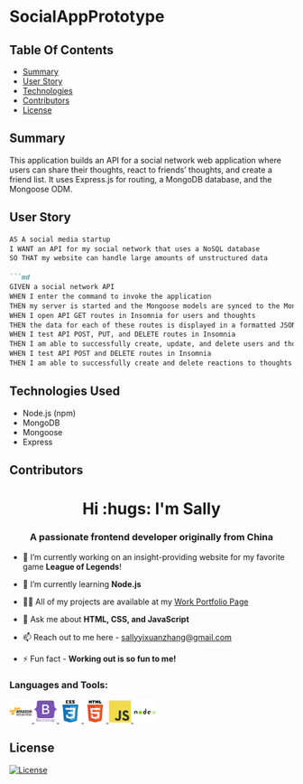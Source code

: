 # SocialAppPrototype

## Table Of Contents 
 - [Summary](#summary)
 - [User Story](#user-story)
 - [Technologies](#technologies-used)
 - [Contributors](#contributors)
 - [License](#license)

## Summary

This application builds an API for a social network web application where users can share their thoughts, react to friends’ thoughts, and create a friend list. It uses Express.js for routing, a MongoDB database, and the Mongoose ODM.

## User Story

```md
AS A social media startup
I WANT an API for my social network that uses a NoSQL database
SO THAT my website can handle large amounts of unstructured data

```md
GIVEN a social network API
WHEN I enter the command to invoke the application
THEN my server is started and the Mongoose models are synced to the MongoDB database
WHEN I open API GET routes in Insomnia for users and thoughts
THEN the data for each of these routes is displayed in a formatted JSON
WHEN I test API POST, PUT, and DELETE routes in Insomnia
THEN I am able to successfully create, update, and delete users and thoughts in my database
WHEN I test API POST and DELETE routes in Insomnia
THEN I am able to successfully create and delete reactions to thoughts and add and remove friends to a user’s friend list
```

## Technologies Used
  - Node.js (npm)
  - MongoDB
  - Mongoose
  - Express

## Contributors

<h1 align="center">Hi :hugs: I'm Sally</h1>
<h3 align="center">A passionate frontend developer originally from China</h3>

- 🔭 I’m currently working on an insight-providing website for my favorite game **League of Legends**!

- 🌱 I’m currently learning **Node.js**

- 👨‍💻 All of my projects are available at my [Work Portfolio Page](https://banbanleelee.github.io/WorkPortfolio/)

- 💬 Ask me about **HTML, CSS, and JavaScript**

- 📫 Reach out to me here - sallyyixuanzhang@gmail.com

- ⚡ Fun fact - **Working out is so fun to me!**

<h3 align="left">Languages and Tools:</h3>
<p align="left"> <a href="https://aws.amazon.com" target="_blank" rel="noreferrer"> <img src="https://raw.githubusercontent.com/devicons/devicon/master/icons/amazonwebservices/amazonwebservices-original-wordmark.svg" alt="aws" width="40" height="40"/> </a> <a href="https://getbootstrap.com" target="_blank" rel="noreferrer"> <img src="https://raw.githubusercontent.com/devicons/devicon/master/icons/bootstrap/bootstrap-plain-wordmark.svg" alt="bootstrap" width="40" height="40"/> </a> <a href="https://www.w3schools.com/css/" target="_blank" rel="noreferrer"> <img src="https://raw.githubusercontent.com/devicons/devicon/master/icons/css3/css3-original-wordmark.svg" alt="css3" width="40" height="40"/> </a> <a href="https://www.w3.org/html/" target="_blank" rel="noreferrer"> <img src="https://raw.githubusercontent.com/devicons/devicon/master/icons/html5/html5-original-wordmark.svg" alt="html5" width="40" height="40"/> </a> <a href="https://developer.mozilla.org/en-US/docs/Web/JavaScript" target="_blank" rel="noreferrer"> <img src="https://raw.githubusercontent.com/devicons/devicon/master/icons/javascript/javascript-original.svg" alt="javascript" width="40" height="40"/> </a> <a href="https://nodejs.org" target="_blank" rel="noreferrer"> <img src="https://raw.githubusercontent.com/devicons/devicon/master/icons/nodejs/nodejs-original-wordmark.svg" alt="nodejs" width="40" height="40"/> </a> </p>


## License
[![License](https://img.shields.io/badge/License-MIT-yellow.svg)](https://opensource.org/licenses/MIT)